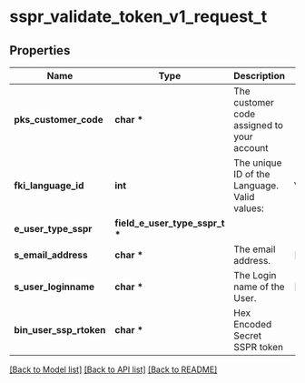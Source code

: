 # sspr_validate_token_v1_request_t

## Properties
Name | Type | Description | Notes
------------ | ------------- | ------------- | -------------
**pks_customer_code** | **char \*** | The customer code assigned to your account | 
**fki_language_id** | **int** | The unique ID of the Language.  Valid values:  |Value|Description| |-|-| |1|French| |2|English| | 
**e_user_type_sspr** | **field_e_user_type_sspr_t \*** |  | 
**s_email_address** | **char \*** | The email address. | [optional] 
**s_user_loginname** | **char \*** | The Login name of the User. | [optional] 
**bin_user_ssp_rtoken** | **char \*** | Hex Encoded Secret SSPR token | 

[[Back to Model list]](../README.md#documentation-for-models) [[Back to API list]](../README.md#documentation-for-api-endpoints) [[Back to README]](../README.md)


